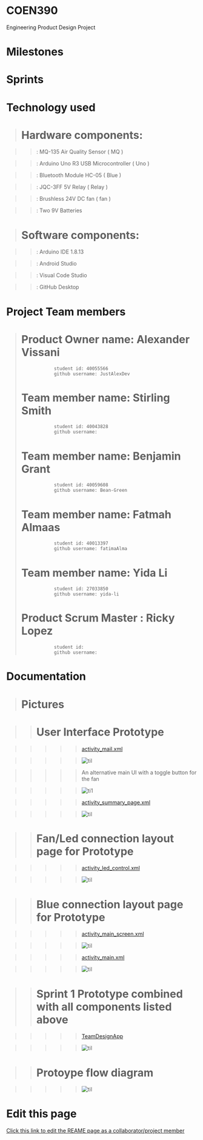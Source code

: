 # COEN390

Engineering Product Design Project

# Milestones

# Sprints

# Technology used

> # Hardware components:

> > : MQ-135 Air Quality Sensor  ( MQ )

> > : Arduino Uno R3 USB Microcontroller ( Uno )

> > : Bluetooth Module HC-05 ( Blue )

> > : JQC-3FF 5V Relay ( Relay )

> > : Brushless 24V DC fan ( fan )

> > : Two 9V Batteries

> # Software components:

> > : Arduino IDE 1.8.13

> > : Android Studio

> > : Visual Code Studio

> > : GitHub Desktop

# Project Team members

> # Product Owner name: Alexander Vissani
>
>                 student id: 40055566
>                 github username: JustAlexDev
>
> # Team member name: Stirling Smith
>
>                 student id: 40043828
>                 github username:
>
> # Team member name: Benjamin Grant
>
>                 student id: 40059608
>                 github username: Bean-Green
>
> # Team member name: Fatmah Almaas
>
>                 student id: 40013397
>                 github username: fatimaAlma
>
> # Team member name: Yida Li
>
>                 student id: 27033850
>                 github username: yida-li
>
> # Product Scrum Master : Ricky Lopez
>
>                 student id:
>                 github username:

# Documentation

> # Pictures

> > # User Interface Prototype

> > > > > [activity_mail.xml](https://github.com/yida-li/COEN390/blob/main/TeamDesignPropType/app/src/main/res/layout/activity_main.xml)

> > > > > ![til](photos/q1.PNG)

> > > > >  An alternative main UI with a toggle button for the fan

> > > > > ![ti1](photos/q2.PNG)

> > > > > [activity_summary_page.xml](https://github.com/yida-li/COEN390/blob/main/TeamDesignPropType/app/src/main/res/layout/activity_summary_page.xml)

> > > > > ![til](photos/q3.PNG)

> > # Fan/Led connection layout page for Prototype

> > > > > [activity_led_control.xml](https://github.com/yida-li/COEN390/blob/main/TeamDesignLEDApk/app/src/main/res/layout/activity_led_control.xml)

> > > > > ![til](photos/z2.PNG)

> > # Blue connection layout page for Prototype

> > > > > [activity_main_screen.xml](https://github.com/yida-li/COEN390/blob/main/TeamDesignBTDatapath\app\src\main\res\layout\activity_main_screen.xml)

> > > > > ![til](photos/b1.jpg)

> > > > > [activity_main.xml](https://github.com/yida-li/COEN390/blob/main/TeamDesignBTDatapath\app\src\main\res\layout\activity_main.xml)

> > > > > ![til](photos/b2.jpg)

> > # Sprint 1 Prototype combined with all components listed above

> > > > > [TeamDesignApp](https://github.com/yida-li/COEN390/tree/master/TeamDesignApp)

> > > > > ![til](photos/y2.jpg)

> > # Protoype flow diagram

> > > > > ![til](photos/y1.PNG)

# Edit this page

<span class="edit-link"><a href="https://github.com/yida-li/COEN390/edit/master/README.md" target="_blank"><i class="fa fa-github"></i> Click this link to edit the REAME page as a collaborator/project member</a></span>
